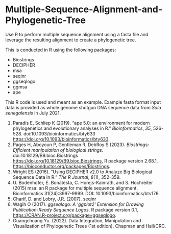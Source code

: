 # Multiple-Sequence-Alignment-and-Phylogenetic-Tree
Use R to perform multiple sequence alignment using a fasta file and leverage the resulting alignment to create a phylogenetic tree.

This is conducted in R using the following packages:

- Biostrings
- DECIPHER
- msa
- seqinr
- ggseqlogo
- ggmsa
- ape

This R code is used and meant as an example. Example fasta format input data is provided as whole genome shotgun DNA sequence data from _Sola senegalensis_ in July 2021.

1. Paradis E, Schliep K (2019). “ape 5.0: an environment for modern phylogenetics and
  evolutionary analyses in R.” _Bioinformatics_, *35*, 526-528.
  doi:10.1093/bioinformatics/bty633 <https://doi.org/10.1093/bioinformatics/bty633>.
2. Pages H, Aboyoun P, Gentleman R, DebRoy S (2023). _Biostrings: Efficient
  manipulation of biological strings_. doi:10.18129/B9.bioc.Biostrings
  <https://doi.org/10.18129/B9.bioc.Biostrings>, R package version 2.68.1,
  <https://bioconductor.org/packages/Biostrings>.
3. Wright ES (2016). “Using DECIPHER v2.0 to Analyze Big Biological Sequence Data in
  R.” _The R Journal_, *8*(1), 352-359.
4. U. Bodenhofer, E. Bonatesta, C. Horejs-Kainrath, and S. Hochreiter (2015) msa: an R
  package for multiple sequence alignment. Bioinformatics 31(24):3997-9999. DOI:
  10.1093/bioinformatics/btv176.
5. Charif, D. and Lobry, J.R. (2007). seqinr
6. Wagih O (2017). _ggseqlogo: A 'ggplot2' Extension for Drawing Publication-Ready
  Sequence Logos_. R package version 0.1,
  <https://CRAN.R-project.org/package=ggseqlogo>.
7. Guangchuang Yu. (2022). Data Integration, Manipulation and Visualization of
  Phylogenetic Trees (1st edition). Chapman and Hall/CRC.
